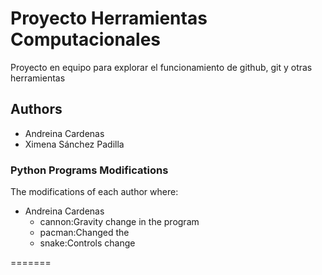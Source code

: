 # Proyecto Herramientas Computacionales
Proyecto en equipo para explorar el funcionamiento de github, git y otras herramientas

## Authors 
- Andreina Cardenas 
- Ximena Sánchez Padilla

### Python Programs Modifications 
The modifications of each author where: 
- Andreina Cardenas 
  - cannon:Gravity change in the program 
  - pacman:Changed the 
  - snake:Controls change 
 

=======


